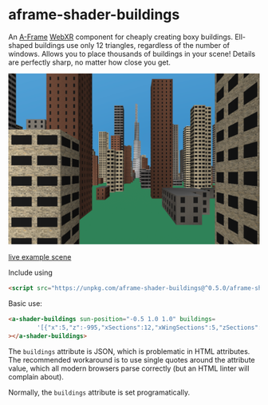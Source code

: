 aframe-shader-buildings
===

An [A-Frame](https://aframe.io) [WebXR](https://webvr.info/) component for cheaply creating boxy buildings.
Ell-shaped buildings use only 12 triangles, regardless of the number of windows.
Allows you to place thousands of buildings in your scene!
Details are perfectly sharp, no matter how close you get.

![sample screenshot](sample.png)

[live example scene](https://dougreeder.github.io/aframe-shader-buildings/example.html)

Include using 
```html
<script src="https://unpkg.com/aframe-shader-buildings@^0.5.0/aframe-shader-buildings.js"></script>
```


Basic use:
```html
<a-shader-buildings sun-position="-0.5 1.0 1.0" buildings=
		'[{"x":5,"z":-995,"xSections":12,"xWingSections":5,"zSections":12,"zWingSections":5,"ySections":30},{"x":0,"z":-1000,"y":120,"xSections":9,"xWingSections":4,"zSections":9,"zWingSections":4,"ySections":30}]'
></a-shader-buildings>
```
The `buildings` attribute is JSON, which is problematic in HTML attributes.  The recommended workaround is 
to use single quotes around the attribute value, which all modern browsers parse correctly 
(but an HTML linter will complain about).

Normally, the `buildings` attribute is set programatically.

